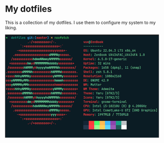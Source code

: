 # My dotfiles

This is a collection of my dotfiles. I use them to configure my system to my liking.

![Screenshot](img.jpeg)